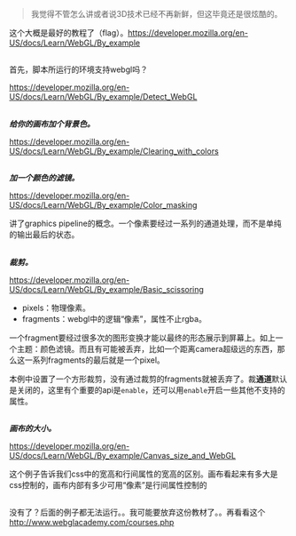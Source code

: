 > 我觉得不管怎么讲或者说3D技术已经不再新鲜，但这毕竟还是很炫酷的。

这个大概是最好的教程了（flag）。https://developer.mozilla.org/en-US/docs/Learn/WebGL/By_example

##

首先，脚本所运行的环境支持webgl吗？

https://developer.mozilla.org/en-US/docs/Learn/WebGL/By_example/Detect_WebGL

## 

***给你的画布加个背景色。***

https://developer.mozilla.org/en-US/docs/Learn/WebGL/By_example/Clearing_with_colors

## 

***加一个颜色的滤镜。***

https://developer.mozilla.org/en-US/docs/Learn/WebGL/By_example/Color_masking

讲了graphics pipeline的概念。一个像素要经过一系列的通道处理，而不是单纯的输出最后的状态。

##

***裁剪。***

https://developer.mozilla.org/en-US/docs/Learn/WebGL/By_example/Basic_scissoring

- pixels：物理像素。
- fragments：webgl中的逻辑“像素”，属性不止rgba。

一个fragment要经过很多次的图形变换才能以最终的形态展示到屏幕上。如上一个主题：颜色滤镜。而且有可能被丢弃，比如一个距离camera超级远的东西，那么这一系列fragments的最后就是一个pixel。

本例中设置了一个方形裁剪，没有通过裁剪的fragments就被丢弃了。裁**通道**默认是关闭的，这里有个重要的api是`enable`，还可以用`enable`开启一些其他不支持的属性。

##

***画布的大小。***

https://developer.mozilla.org/en-US/docs/Learn/WebGL/By_example/Canvas_size_and_WebGL

这个例子告诉我们css中的宽高和行间属性的宽高的区别。画布看起来有多大是css控制的，画布内部有多少可用“像素”是行间属性控制的

## 

没有了？后面的例子都无法运行。。我可能要放弃这份教材了。。再看看这个 http://www.webglacademy.com/courses.php